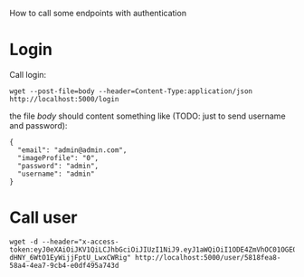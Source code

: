How to call some endpoints with authentication

# Login
Call login:
```
wget --post-file=body --header=Content-Type:application/json http://localhost:5000/login
```

the file _body_ should content something like (TODO: just to send username and password):

```
{
  "email": "admin@admin.com",
  "imageProfile": "0",
  "password": "admin",
  "username": "admin"
}
```

# Call user
```
wget -d --header="x-access-token:eyJ0eXAiOiJKV1QiLCJhbGciOiJIUzI1NiJ9.eyJ1aWQiOiI1ODE4ZmVhOC01OGE0LTRlYTctOWNiNC1lMGRmNDk1YTc0M2QiLCJleHAiOjE2MjQ4NTA4NjN9.U3XSP7VmMQMzs-dHNY_6WtO1EyWijjFptU_LwxCWRig" http://localhost:5000/user/5818fea8-58a4-4ea7-9cb4-e0df495a743d
```